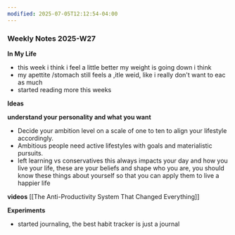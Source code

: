 ```yaml
---
modified: 2025-07-05T12:12:54-04:00
---
```


### Weekly Notes 2025-W27

**In My Life** 
- this week i think i feel a little better my weight is going down i think
- my apettite /stomach still feels a ,itle weid, like i really don't want to eac as much
- started reading more this weeks


**Ideas**
<!-- Capture the ideas or thoughts that spark excitement, and everything that pops into your head -->
**understand your personality and what you want**
- Decide your ambition level on a scale of one to ten to align your lifestyle accordingly.
- Ambitious people need active lifestyles with goals and materialistic pursuits.
- left learning vs conservatives this always impacts your day and how you live your life, these are your beliefs and shape who you are, you should know these things about yourself so that you can apply them to live a happier life


**videos**
[[The Anti-Productivity System That Changed Everything]]


 **Experiments**
 - started journaling, the best habit tracker is just a journal